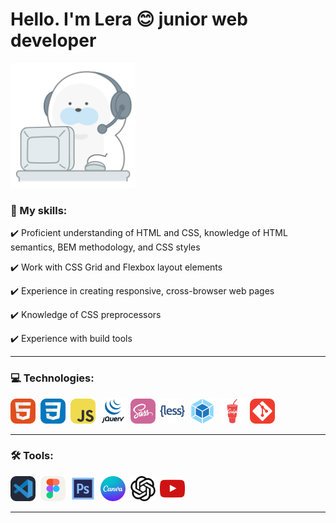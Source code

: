 # Hello. I'm Lera :blush: junior web developer

<img src="icons/=).gif" title="git" alt="git" width="200"/>

### :round_pushpin: My skills:

:heavy_check_mark: Proficient understanding of HTML and CSS, knowledge of HTML semantics, BEM methodology, and CSS styles
  
:heavy_check_mark: Work with CSS Grid and Flexbox layout elements

:heavy_check_mark: Experience in creating responsive, cross-browser web pages

:heavy_check_mark: Knowledge of CSS preprocessors

:heavy_check_mark: Experience with build tools 

---

### 💻 Technologies: 
<div>
  <img src="icons/HTML.svg" alt="html5" width="40" height="40"/>&nbsp
  <img src="icons/CSS.svg" title="css" alt="css" width="40" height="40"/>&nbsp
  <img src="icons/JavaScript.svg" title="javascript" alt="javascript" width="40" height="40"/>&nbsp
  <img src="icons/jquery.svg" title="jquery" alt="jquery" width="40" height="40"/>&nbsp
  <img src="icons/Sass.svg" alt="sass/scss" width="40" height="40"/>&nbsp;
  <img src="icons/less.svg" title="less" alt="less" width="40" height="40"/>&nbsp
  <img src="icons/webpack-original.svg" title="webpack" alt="webpack" width="40" height="40"/>&nbsp;
  <img src="icons/gulp.svg" title="gulp" alt="gulp" width="40" height="40"/>&nbsp
  <img src="icons/Git.svg" title="git" alt="git" width="40" height="40"/>&nbsp
</div>

---

### 🛠 Tools:

<div>
  <img src="icons/VSCode-Dark.svg" title="vscode" alt="vscode" width="40" height="40"/>&nbsp;
  <img src="icons/Figma-Light.svg" title="figma" alt="figma" width="40" height="40"/>&nbsp;
  <img src="icons/photoshop.svg" title="photoshop" alt="photoshop" width="40" height="40"/>&nbsp;
  <img src="icons/canva-icon.svg" title="canva" alt="canva" width="40" height="40"/>&nbsp;
  <img src="icons/openai.svg" title="openai" alt="openai" width="40" height="40"/>&nbsp;
  <img src="icons/Youtube.svg" title="YouTube" alt="YouTube" width="40" height="40"/>&nbsp;
</div>

---
